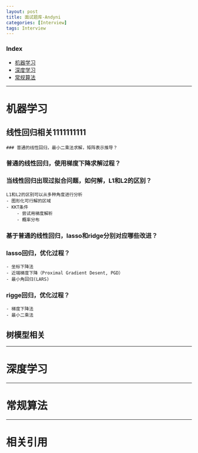 ```yaml
---
layout: post
title: 面试题库-Andyni
categories: [Interview]
tags: Interview
---
```


### Index
<!-- TOC -->
- [机器学习](#机器学习)
- [深度学习](#深度学习)
- [常规算法](#常规算法)
<!-- /TOC -->

---
# 机器学习<!-- 居中显示 -->

## 线性回归相关1111111111

    ### 普通的线性回归，最小二乘法求解，矩阵表示推导？

### 普通的线性回归，使用梯度下降求解过程？

### 当线性回归出现过拟合问题，如何解，L1和L2的区别？
    L1和L2的区别可以从多种角度进行分析
    - 图形化可行解的区域
    - KKT条件
        - 尝试用梯度解析
        - 概率分布

### 基于普通的线性回归，lasso和ridge分别对应哪些改进？

### lasso回归，优化过程？
    - 坐标下降法
    - 近端梯度下降（Proximal Gradient Desent, PGD）
    - 最小角回归(LARS)

### rigge回归，优化过程？
    - 梯度下降法
    - 最小二乘法


## 树模型相关


---
# 深度学习


---
# 常规算法


---
# 相关引用
